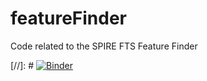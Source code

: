 # featureFinder
Code related to the SPIRE FTS Feature Finder


[//]: # [![Binder](https://mybinder.org/badge_logo.svg)](https://mybinder.org/v2/gh/ivvv/featureFinder/master?filepath=notebooks%2FFeatureFinderNotebook_v1.2.ipynb)
